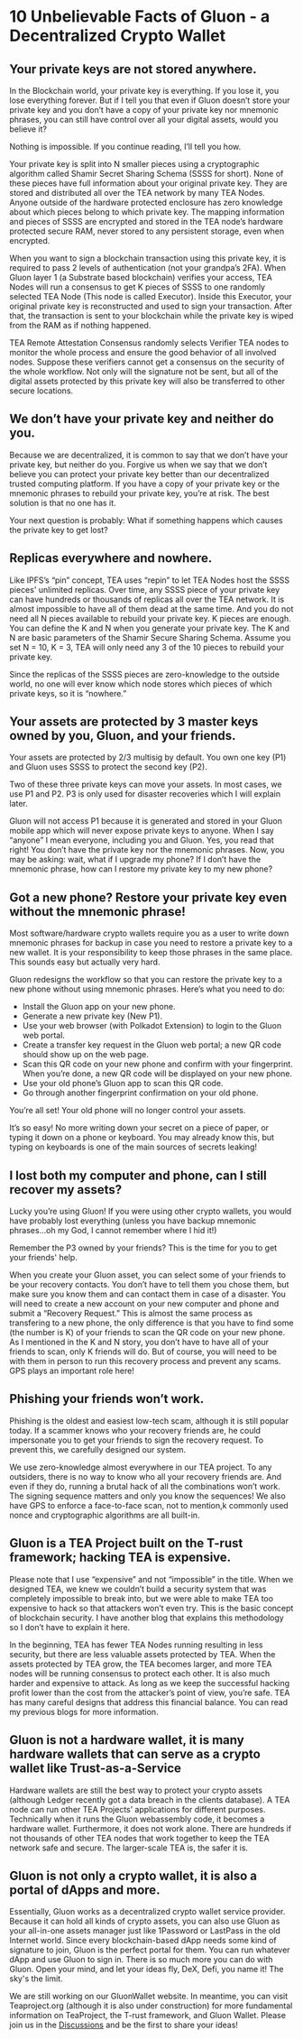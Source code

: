 # 10 Unbelievable Facts of Gluon - a Decentralized Crypto Wallet

## Your private keys are not stored anywhere.

In the Blockchain world, your private key is everything. If you lose it, you lose everything forever. But if I tell you that even if Gluon doesn’t store your private key and you don’t have a copy of your private key nor mnemonic phrases, you can still have control over all your digital assets, would you believe it?

Nothing is impossible. If you continue reading, I’ll tell you how.

Your private key is split into N smaller pieces using a cryptographic algorithm called Shamir Secret Sharing Schema (SSSS for short). None of these pieces have full information about your original private key. They are stored and distributed all over the TEA network by many TEA Nodes. Anyone outside of the hardware protected enclosure has zero knowledge about which pieces belong to which private key. The mapping information and pieces of SSSS are encrypted and stored in the TEA node’s hardware protected secure RAM, never stored to any persistent storage, even when encrypted.

When you want to sign a blockchain transaction using this private key, it is required to pass 2 levels of authentication (not your grandpa’s 2FA). When Gluon layer 1 (a Substrate based blockchain) verifies your access, TEA Nodes will run a consensus to get K pieces of SSSS to one randomly selected TEA Node (This node is called Executor). Inside this Executor, your original private key is reconstructed and used to sign your transaction. After that, the transaction is sent to your blockchain while the private key is wiped from the RAM as if nothing happened.

TEA Remote Attestation Consensus randomly selects Verifier TEA nodes to monitor the whole process and ensure the good behavior of all involved nodes. Suppose these verifiers cannot get a consensus on the security of the whole workflow. Not only will the signature not be sent, but all of the digital assets protected by this private key will also be transferred to other secure locations.

## We don’t have your private key and neither do you.

Because we are decentralized, it is common to say that we don’t have your private key, but neither do you. Forgive us when we say that we don’t believe you can protect your private key better than our decentralized trusted computing platform. If you have a copy of your private key or the mnemonic phrases to rebuild your private key, you’re at risk. The best solution is that no one has it.

Your next question is probably: What if something happens which causes the private key to get lost?

## Replicas everywhere and nowhere.

Like IPFS’s “pin” concept, TEA uses “repin” to let TEA Nodes host the SSSS pieces' unlimited replicas. Over time, any SSSS piece of your private key can have hundreds or thousands of replicas all over the TEA network. It is almost impossible to have all of them dead at the same time. And you do not need all N pieces available to rebuild your private key. K pieces are enough. You can define the K and N when you generate your private key. The K and N are basic parameters of the Shamir Secure Sharing Schema. Assume you set N = 10, K = 3, TEA will only need any 3 of the 10 pieces to rebuild your private key.

Since the replicas of the SSSS pieces are zero-knowledge to the outside world, no one will ever know which node stores which pieces of which private keys, so it is “nowhere.”

## Your assets are protected by 3 master keys owned by you, Gluon, and your friends.

Your assets are protected by 2/3 multisig by default. You own one key (P1) and Gluon uses SSSS to protect the second key (P2).

Two of these three private keys can move your assets. In most cases, we use P1 and P2. P3 is only used for disaster recoveries which I will explain later.

Gluon will not access P1 because it is generated and stored in your Gluon mobile app which will never expose private keys to anyone. When I say “anyone” I mean everyone, including you and Gluon. Yes, you read that right! You don’t have the private key nor the mnemonic phrases. Now, you may be asking: wait, what if I upgrade my phone? If I don’t have the mnemonic phrase, how can I restore my private key to my new phone?

## Got a new phone? Restore your private key even without the mnemonic phrase!

Most software/hardware crypto wallets require you as a user to write down mnemonic phrases for backup in case you need to restore a private key to a new wallet. It is your responsibility to keep those phrases in the same place. This sounds easy but actually very hard.

Gluon redesigns the workflow so that you can restore the private key to a new phone without using mnemonic phrases. Here’s what you need to do:

- Install the Gluon app on your new phone.
- Generate a new private key (New P1).
- Use your web browser (with Polkadot Extension) to login to the Gluon web portal. 
- Create a transfer key request in the Gluon web portal; a new QR code should show up on the web page.
- Scan this QR code on your new phone and confirm with your fingerprint. When you’re done, a new QR code will be displayed on your new phone.
- Use your old phone’s Gluon app to scan this QR code.
- Go through another fingerprint confirmation on your old phone.

You’re all set! Your old phone will no longer control your assets.

It’s so easy! No more writing down your secret on a piece of paper, or typing it down on a phone or keyboard. You may already know this, but typing on keyboards is one of the main sources of secrets leaking!

## I lost both my computer and phone, can I still recover my assets?

Lucky you’re using Gluon! If you were using other crypto wallets, you would have probably lost everything (unless you have backup mnemonic phrases…oh my God, I cannot remember where I hid it!)

Remember the P3 owned by your friends? This is the time for you to get your friends' help.

When you create your Gluon asset, you can select some of your friends to be your recovery contacts. You don’t have to tell them you chose them, but make sure you know them and can contact them in case of a disaster. You will need to create a new account on your new computer and phone and submit a “Recovery Request.” This is almost the same process as transfering to a new phone, the only difference is that you have to find some (the number is K) of your friends to scan the QR code on your new phone. As I mentioned in the K and N story, you don’t have to have all of your friends to scan, only K friends will do. But of course, you will need to be with them in person to run this recovery process and prevent any scams. GPS plays an important role here!

## Phishing your friends won’t work.

Phishing is the oldest and easiest low-tech scam, although it is still popular today. If a scammer knows who your recovery friends are, he could impersonate you to get your friends to sign the recovery request. To prevent this, we carefully designed our system.

We use zero-knowledge almost everywhere in our TEA project. To any outsiders, there is no way to know who all your recovery friends are. And even if they do, running a brutal hack of all the combinations won’t work. The signing sequence matters and only you know the sequences! We also have GPS to enforce a face-to-face scan, not to mention,k commonly used nonce and cryptographic algorithms are all built-in.

## Gluon is a TEA Project built on the T-rust framework; hacking TEA is expensive.

Please note that I use “expensive” and not “impossible” in the title. When we designed TEA, we knew we couldn’t build a security system that was completely impossible to break into, but we were able to make TEA too expensive to hack so that attackers won’t even try. This is the basic concept of blockchain security. I have another blog that explains this methodology so I don’t have to explain it here. 

In the beginning, TEA has fewer TEA Nodes running resulting in less security, but there are less valuable assets protected by TEA. When the assets protected by TEA grow, the TEA becomes larger, and more TEA nodes will be running consensus to protect each other. It is also much harder and expensive to attack. As long as we keep the successful hacking profit lower than the cost from the attacker’s point of view, you’re safe. TEA has many careful designs that address this financial balance. You can read my previous blogs for more information.

## Gluon is not a hardware wallet, it is many hardware wallets that can serve as a crypto wallet like Trust-as-a-Service

Hardware wallets are still the best way to protect your crypto assets (although Ledger recently got a data breach in the clients database). A TEA node can run other TEA Projects’ applications for different purposes. Technically when it runs the Gluon webassembly code, it becomes a hardware wallet. Furthermore, it does not work alone. There are hundreds if not thousands of other TEA nodes that work together to keep the TEA network safe and secure. The larger-scale TEA is, the safer it is.

## Gluon is not only a crypto wallet, it is also a portal of dApps and more.

Essentially, Gluon works as a decentralized crypto wallet service provider. Because it can hold all kinds of crypto assets, you can also use Gluon as your all-in-one assets manager just like 1Password or LastPass in the old Internet world. Since every blockchain-based dApp needs some kind of signature to join, Gluon is the perfect portal for them. You can run whatever dApp and use Gluon to sign in. There is so much more you can do with Gluon. Open your mind, and let your ideas fly, DeX, Defi, you name it! The sky's the limit.

We are still working on our GluonWallet website. In meantime, you can visit Teaproject.org (although it is also under construction) for more fundamental information on TeaProject, the T-rust framework, and Gluon Wallet. Please join us in the [Discussions](https://github.com/tearust/tea-docs/discussions) and be the first to share your ideas!




